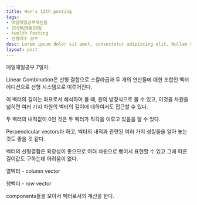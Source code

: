 ```yaml
---
title: Han's 12th posting
tags:
- 매일매일공부하는팀
- 2019년9월19일
- twelth Posting
- 선형대수 공부
desc: Lorem ipsum dolor sit amet, consectetur adipiscing elit. Nullam vehicula gravida felis et dapibus.
layout: post
---
```


<!-- more -->
<!-- Mauris a molestie neque. Aliquam non malesuada nisi, a sodales purus. Nam molestie faucibus sapien eu euismod. Sed scelerisque ornare euismod. In tincidunt est vel pharetra convallis. Praesent vitae nisi odio.-->

매일매일공부 7일차.

Linear Combination은 선형 결합으로 스칼라곱과 두 개의 연산들에 대한 조합인 벡터 에디션으로 선형 시스템으로 이루어진다.

이 벡터의 길이는 좌표로서 해석하여 볼 때, 원의 방정식으로 볼 수 있고, 이것을 차원을 넓히면 여러 가지 차원의 벡터의 길이에 대하여서도 접근할 수 있다.

두 벡터의 내적값이 0인 것은 두 벡터가 직각을 이루고 있음을 알 수 있다.

Perpendicular vectors라 하고, 벡터의 내적과 관련된 여러 가지 성질들을 알아 놓는 것도 좋을 것 같다.

벡터의 선형결합은 확장성이 좋으므로 여러 차원으로 뻗어서 표현할 수 있고 그에 따른 길이값도 구하는데 어려움이 없다.

열벡터 - column vector

행벡터 - row vector

components들을 모아서 벡터로서의 계산을 한다.

